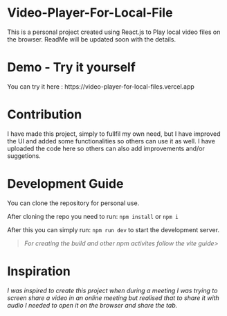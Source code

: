 # Video-Player-For-Local-File

<p>This is a personal project created using React.js to Play local video files on the browser.
ReadMe will be updated soon with the details.</p>

# Demo - Try it yourself

<p>You can try it here : <a herf="https://video-player-for-local-files.vercel.app">https://video-player-for-local-files.vercel.app</a></p>

# Contribution

<p>I have made this project, simply to fullfil my own need, but I have improved the UI and added some functionalities so others can use it as well.
I have uploaded the code here so others can also add improvements and/or suggetions.</p>

# Development Guide

<p>You can clone the repository for personal use.

After cloning the repo you need to run: <code>npm install</code> or <code>npm i</code> 

After this you can simply run: <code>npm run dev</code> to start the development server.</p>

>*For creating the build and other npm activites follow the vite guide>*

# Inspiration

*<p>I was inspired to create this project when during a meeting I was trying to screen share a video in an online meeting but realised that to share it with audio I needed to open it on the browser and share the tab.</p>*
